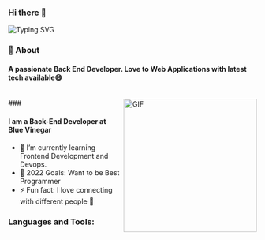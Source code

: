 ### Hi there 👋

![Typing SVG](https://readme-typing-svg.herokuapp.com?font=Architects+Daughter&color=white&size=30&lines=Hey!+It's+Yusoff!+👋;I'm+a+Back+End+Developer)

### 🧐 About

<h4>A passionate Back  End Developer. Love to  Web Applications with latest tech available😄</h4>
<br>
<img align="right" margin-top="20px" height="270px" alt="GIF" src="https://cdn.dribbble.com/users/1059583/screenshots/4171367/coding-freak.gif" />
### <h4>I am a Back-End Developer at Blue Vinegar</h4>

- 🌱 I’m currently learning Frontend Development and Devops.
- 🥅 2022 Goals: Want to be Best Programmer 
- ⚡ Fun fact: I love connecting with different people :raised_hands:

### Languages and Tools:
